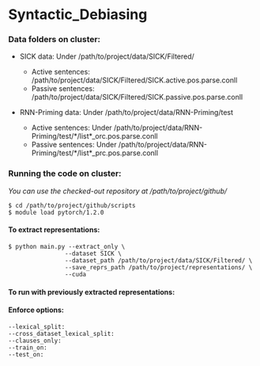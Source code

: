 # Syntactic_Debiasing


### Data folders on cluster:
* SICK data: Under /path/to/project/data/SICK/Filtered/
    * Active sentences: /path/to/project/data/SICK/Filtered/SICK.active.pos.parse.conll
    * Passive sentences: /path/to/project/data/SICK/Filtered/SICK.passive.pos.parse.conll

* RNN-Priming data: Under /path/to/project/data/RNN-Priming/test
    * Active sentences: Under /path/to/project/data/RNN-Priming/test/\*/list\*\_orc.pos.parse.conll
    * Passive sentences: Under /path/to/project/data/RNN-Priming/test/\*/list\*\_prc.pos.parse.conll

### Running the code on cluster:
_You can use the checked-out repository at /path/to/project/github/_

    $ cd /path/to/project/github/scripts
    $ module load pytorch/1.2.0

#### To extract representations:
    $ python main.py --extract_only \ 
                    --dataset SICK \
                    --dataset_path /path/to/project/data/SICK/Filtered/ \
                    --save_reprs_path /path/to/project/representations/ \
                    --cuda


#### To run with previously extracted representations:


#### Enforce options:
    --lexical_split: 
    --cross_dataset_lexical_split:
    --clauses_only:
    --train_on:
    --test_on:
